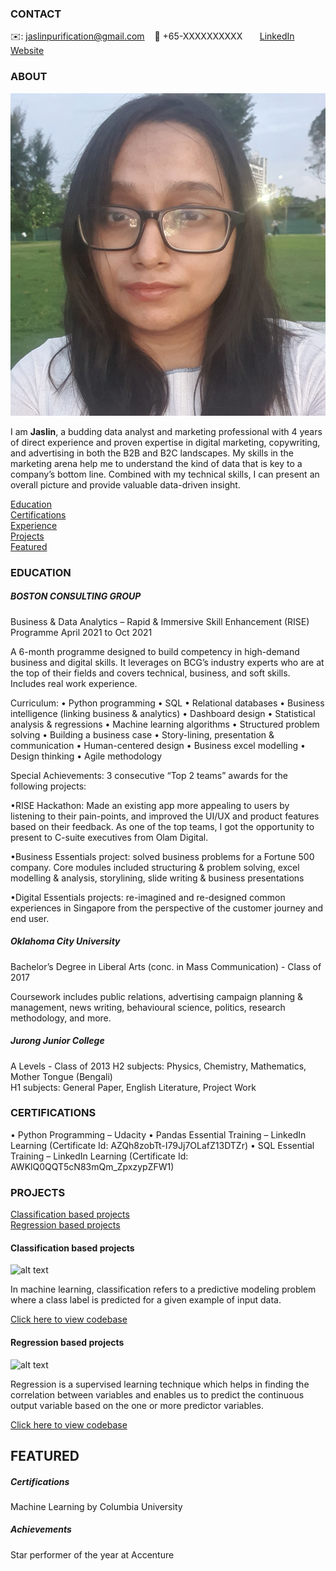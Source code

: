 <!-- CONTACT Section Starts -->
### CONTACT

<!-- Add your details -->
✉️: jaslinpurification@gmail.com 
&nbsp;&nbsp; 📲 +65-XXXXXXXXXX
&nbsp;&nbsp;&nbsp;&nbsp;&nbsp; [LinkedIn](https://www.linkedin.com/in/jaslin-purification/) 
&nbsp;&nbsp;&nbsp;&nbsp;&nbsp; [Website](https://www.linkedin.com/in/jaslin-purification/)
<!-- CONTACT Section Ends -->

<!-- ABOUT Section Starts -->
### ABOUT
<!-- Add link to your picture -->

![alt text](https://raw.githubusercontent.com/JaslinPure/Jaslin_Purification/main/images/20201225_192037%20(1).jpg)

<!-- Add your details -->

I am __Jaslin__, a budding data analyst and marketing professional with 4 years of direct experience and proven expertise in digital marketing, copywriting, and advertising in both the B2B and B2C landscapes. My skills in the marketing arena help me to understand the kind of data that is key to a company’s bottom line. Combined with my technical skills, I can present an overall picture and provide valuable data-driven insight. 


<!-- Add link to the sections -->
[Education](#education) <br>
[Certifications](#certifications) <br>
[Experience](#experience) <br>
[Projects](#projects) <br>
[Featured](#featured) <br> 

<!-- ABOUT Section Ends -->

<!-- EXPERIENCE Section Starts -->
### EDUCATION
<!-- Add your details -->
##### BOSTON CONSULTING GROUP
Business & Data Analytics – Rapid & Immersive Skill Enhancement (RISE) Programme 
April 2021 to Oct 2021

A 6-month programme designed to build competency in high-demand business and digital skills. It leverages on BCG’s industry experts who are at the top of their fields and covers technical, business, and soft skills. Includes real work experience.

Curriculum:
• Python programming 
• SQL
• Relational databases
• Business intelligence (linking business & analytics)
• Dashboard design
• Statistical analysis & regressions
• Machine learning algorithms
• Structured problem solving
• Building a business case
• Story-lining, presentation & communication
• Human-centered design
• Business excel modelling
• Design thinking
• Agile methodology

Special Achievements:
3 consecutive “Top 2 teams” awards for the following projects:

•RISE Hackathon: Made an existing app more appealing to users by listening to their pain-points, and improved the UI/UX and product features based on their feedback. As one of the top teams, I got the opportunity to present to C-suite executives from Olam Digital. 

•Business Essentials project: solved business problems for a Fortune 500 company. Core modules included structuring & problem solving, excel modelling & analysis, storylining, slide writing & business presentations

•Digital Essentials projects: re-imagined and re-designed common experiences in Singapore from the perspective of the customer journey and end user.
 	 	 	 	         
##### Oklahoma City University 
Bachelor’s Degree in Liberal Arts (conc. in Mass Communication) - Class of 2017

Coursework includes public relations, advertising campaign planning & management, news writing, behavioural science, politics, research methodology, and more.  

##### Jurong Junior College 
A Levels - Class of 2013
H2 subjects: Physics, Chemistry, Mathematics, Mother Tongue (Bengali)  
H1 subjects: General Paper, English Literature, Project Work 

<!-- EDUCATION Section Ends -->

<!-- CERTIFICATIONS Section Starts -->
### CERTIFICATIONS
<!-- Add your details -->
•	Python Programming – Udacity
•	Pandas Essential Training – LinkedIn Learning (Certificate Id: AZQh8zobTt-I79Jj7OLafZ13DTZr)
•	SQL Essential Training – LinkedIn Learning (Certificate Id: AWKlQ0QQT5cN83mQm_ZpxzypZFW1) 

<!-- EDUCATION Section Ends -->

<!-- PROJECTS Section Starts -->
### PROJECTS
<!-- Add your details -->

[Classification based projects](#classification-based-projects) <br>
[Regression based projects](#regression-based-projects) <br>

<!-- Add your details -->

#### Classification based projects
![alt text](https://raw.githubusercontent.com/krvishwesh54/Kumar-Vishwesh/main/images/Classification.png)

In machine learning, classification refers to a predictive modeling problem where a class label is predicted for a given example of input data.

[Click here to view codebase](https://github.com/krvishwesh54/DataScience_DeepLearning_MachineLearning/tree/master/Classification)

#### Regression based projects
![alt text](https://raw.githubusercontent.com/krvishwesh54/Kumar-Vishwesh/main/images/Regression.jpg)

Regression is a supervised learning technique which helps in finding the correlation between variables and enables us to predict the continuous output variable based on the one or more predictor variables.

[Click here to view codebase](https://github.com/krvishwesh54/DataScience_DeepLearning_MachineLearning/tree/master/Regression)

<!-- PROJECTS Section Ends -->

<!-- FEATURED Section Starts -->
## FEATURED
<!-- Add your details -->
##### Certifications
Machine Learning by Columbia University

##### Achievements
Star performer of the year at Accenture
<!-- FEATURED Section Ends -->
